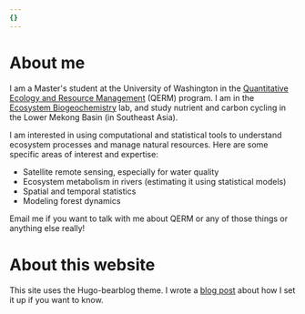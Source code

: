 ```yaml
---
{}
---
```


# About me
I am a Master's student at the University of Washington in the 
[Quantitative Ecology and Resource Management](https://quantitative.uw.edu/) (QERM) program. I am in the 
[Ecosystem Biogeochemistry](https://ecosystembiogeochemistry.org/) lab, and study nutrient and carbon cycling 
in the Lower Mekong Basin (in Southeast Asia). 

I am interested in using computational and statistical tools to understand 
ecosystem processes and manage natural resources. Here are some specific areas of interest and expertise: 

- Satellite remote sensing, especially for water quality
- Ecosystem metabolism in rivers (estimating it using statistical models)
- Spatial and temporal statistics
- Modeling forest dynamics 

Email me if you want to talk with me about QERM or any of those things or anything else really!

# About this website

This site uses the Hugo-bearblog theme. I wrote a [blog post](/how-i-made-it/) about how I set it up if you want to know. 